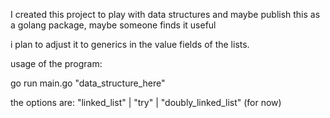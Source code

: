 I created this project to play with data structures and maybe publish this as a golang package, maybe someone finds it useful

i plan to adjust it to generics in the value fields of the lists.

usage of the program:

go run main.go "data_structure_here"

the options are: "linked_list" | "try" | "doubly_linked_list" (for now)
